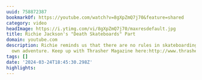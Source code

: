 ```yaml
---
uuid: 758872387
bookmarkOf: https://youtube.com/watch?v=8gXpZmQ7j70&feature=shared
category: video
headImage: https://i.ytimg.com/vi/8gXpZmQ7j70/maxresdefault.jpg
title: Richie Jackson's "Death Skateboards" Part
domain: youtube.com
description: Richie reminds us that there are no rules in skateboarding. Choose your
  own adventure. Keep up with Thrasher Magazine here:http://www.thrashermagazine.comhttp://www.facebook.com/thrashermagazinehttp://www.instagram.com/thrashermaghttp://www.twitter.com/thrashermag
tags: []
date: '2024-03-24T18:45:30.298Z'
highlights: 
---
```



